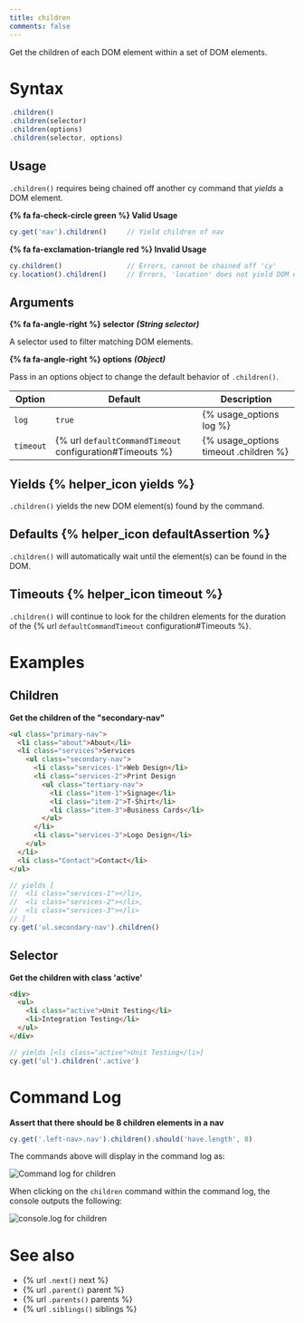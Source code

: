 ```yaml
---
title: children
comments: false
---
```


Get the children of each DOM element within a set of DOM elements.

# Syntax

```javascript
.children()
.children(selector)
.children(options)
.children(selector, options)
```

## Usage

`.children()` requires being chained off another cy command that *yields* a DOM element.

**{% fa fa-check-circle green %} Valid Usage**

```javascript
cy.get('nav').children()     // Yield children of nav
```

**{% fa fa-exclamation-triangle red %} Invalid Usage**

```javascript
cy.children()                // Errors, cannot be chained off 'cy'
cy.location().children()     // Errors, 'location' does not yield DOM element
```

## Arguments

**{% fa fa-angle-right %} selector**  ***(String selector)***

A selector used to filter matching DOM elements.

**{% fa fa-angle-right %} options**  ***(Object)***

Pass in an options object to change the default behavior of `.children()`.

Option | Default | Description
--- | --- | ---
`log` | `true` | {% usage_options log %}
`timeout` | {% url `defaultCommandTimeout` configuration#Timeouts %} | {% usage_options timeout .children %}

## Yields {% helper_icon yields %}

`.children()` yields the new DOM element(s) found by the command.

## Defaults {% helper_icon defaultAssertion %}

`.children()` will automatically wait until the element(s) can be found in the DOM.

## Timeouts {% helper_icon timeout %}

`.children()` will continue to look for the children elements for the duration of the {% url `defaultCommandTimeout` configuration#Timeouts %}.

# Examples

## Children

**Get the children of the "secondary-nav"**

```html
<ul class="primary-nav">
  <li class="about">About</li>
  <li class="services">Services
    <ul class="secondary-nav">
      <li class="services-1">Web Design</li>
      <li class="services-2">Print Design
        <ul class="tertiary-nav">
          <li class="item-1">Signage</li>
          <li class="item-2">T-Shirt</li>
          <li class="item-3">Business Cards</li>
        </ul>
      </li>
      <li class="services-3">Logo Design</li>
    </ul>
  </li>
  <li class="Contact">Contact</li>
</ul>
```

```javascript
// yields [
//  <li class="services-1"></li>,
//  <li class="services-2"></li>,
//  <li class="services-3"></li>
// ]
cy.get('ul.secondary-nav').children()
```

## Selector

**Get the children with class 'active'**

```html
<div>
  <ul>
    <li class="active">Unit Testing</li>
    <li>Integration Testing</li>
  </ul>
</div>
```

```javascript
// yields [<li class="active">Unit Testing</li>]
cy.get('ul').children('.active')
```

# Command Log

**Assert that there should be 8 children elements in a nav**

```javascript
cy.get('.left-nav>.nav').children().should('have.length', 8)
```

The commands above will display in the command log as:

![Command log for children](/img/api/children/children-elements-shown-in-command-log.png)

When clicking on the `children` command within the command log, the console outputs the following:

![console.log for children](/img/api/children/children-yielded-in-console.png)

# See also

- {% url `.next()` next %}
- {% url `.parent()` parent %}
- {% url `.parents()` parents %}
- {% url `.siblings()` siblings %}
